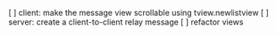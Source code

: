 [ ] client: make the message view scrollable using tview.newlistview
[ ] server: create a client-to-client relay message
[ ] refactor views